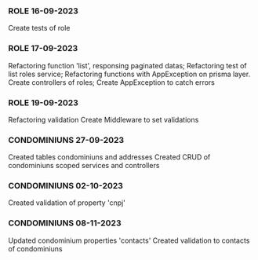 ### ROLE 16-09-2023
Create tests of role

### ROLE 17-09-2023
Refactoring function 'list', responsing paginated datas;
Refactoring test of list roles service;
Refactoring functions with AppException on prisma layer.
Create controllers of roles;
Create AppException to catch errors

### ROLE 19-09-2023
Refactoring validation
Create Middleware to set validations

### CONDOMINIUNS 27-09-2023
Created tables condominiuns and addresses
Created CRUD of condominiuns scoped services and controllers

### CONDOMINIUNS 02-10-2023
Created validation of property 'cnpj'

### CONDOMINIUNS 08-11-2023
Updated condominium properties 'contacts'
Created validation to contacts of condominiuns
